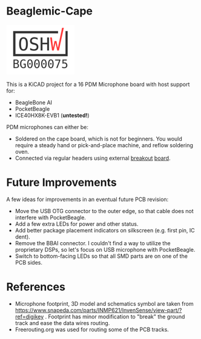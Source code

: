 # Beaglemic-Cape

![OSHW](OSHW_mark_BG000075.png)

This is a KiCAD project for a 16 PDM Microphone board with host support for:
 * BeagleBone AI
 * PocketBeagle
 * ICE40HX8K-EVB1 (**untested!**)

PDM microphones can either be:
 * Soldered on the cape board, which is not for beginners. You would require a steady hand or pick-and-place machine, and reflow soldering oven.
 * Connected via regular headers using external [breakout](../inmp621-breakout/README.md) [board](https://www.adafruit.com/product/3492).

# Future Improvements

A few ideas for improvements in an eventual future PCB revision:

 * Move the USB OTG connector to the outer edge, so that cable does not interfere with PocketBeagle.
 * Add a few extra LEDs for power and other status.
 * Add better package placement indicators on silkscreen (e.g. first pin, IC dent).
 * Remove the BBAI connector. I couldn't find a way to utilize the proprietary DSPs, so let's focus on USB microphone with PocketBeagle.
 * Switch to bottom-facing LEDs so that all SMD parts are on one of the PCB sides.

# References
 * Microphone footprint, 3D model and schematics symbol are taken from https://www.snapeda.com/parts/INMP621/InvenSense/view-part/?ref=digikey . Footprint has minor modification to "break" the ground track and ease the data wires routing.
 * Freerouting.org was used for routing some of the PCB tracks.
